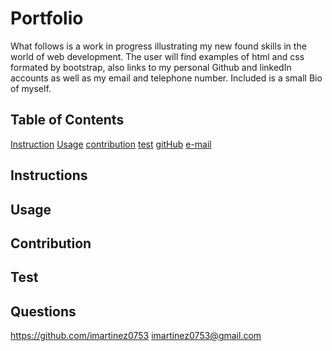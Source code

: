 # Portfolio

What follows is a work in progress illustrating my new found skills in the world of web development. The user will find examples of html and css formated by bootstrap, also links to my personal Github and linkedIn accounts as well as my email and telephone number. Included is a small Bio of myself.

## Table of Contents

[Instruction](#instructions)
[Usage](#usage)
[contribution](#contribution)
[test](#test)
[gitHub](#questions)
[e-mail](#questions)

## Instructions

## Usage

## Contribution

## Test

## Questions

https://github.com/imartinez0753
imartinez0753@gmail.com
